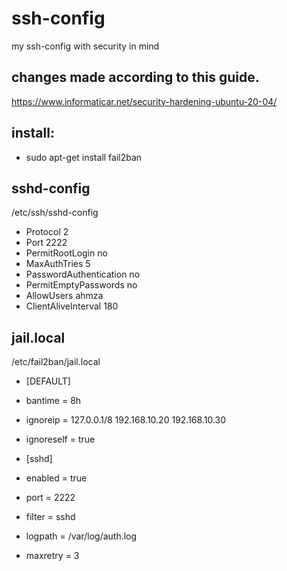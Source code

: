 # ssh-config
my ssh-config with security in mind

## changes made according to this guide.
https://www.informaticar.net/security-hardening-ubuntu-20-04/

## install:
* sudo apt-get install fail2ban

## sshd-config
/etc/ssh/sshd-config
* Protocol 2
* Port 2222
* PermitRootLogin no
* MaxAuthTries 5
* PasswordAuthentication no
* PermitEmptyPasswords no
* AllowUsers ahmza
* ClientAliveInterval 180

## jail.local
/etc/fail2ban/jail.local
* [DEFAULT]
* bantime = 8h
* ignoreip = 127.0.0.1/8 192.168.10.20 192.168.10.30
* ignoreself = true

* [sshd]
* enabled = true
* port = 2222
* filter = sshd
* logpath = /var/log/auth.log
* maxretry = 3
